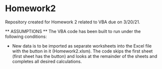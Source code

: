 # Homework2
Repository created for Homework 2 related to VBA due on 3/20/21. 

** ASSUMPTIONS **
The VBA code has been built to run under the following conditions:
- New data is to be imported as separate worksheets into the Excel file with the button in it (Homework2.xlsm). The code skips the first sheet (first sheet has the button) and looks at the remainder of the sheets and completes all desired calculations.

